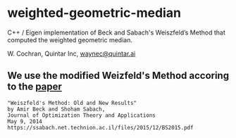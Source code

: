 # weighted-geometric-median
C++ / Eigen implementation of Beck and Sabach's Weiszfeld’s Method that computed the weighted geometric median.

W. Cochran, Quintar Inc, waynec@quintar.ai

## We use the modified Weizfeld's Method accoring to the [paper](https://ssabach.net.technion.ac.il/files/2015/12/BS2015.pdf)                                                                

```
"Weiszfeld's Method: Old and New Results"                                                                                  
by Amir Beck and Shoham Sabach,                                                                                            
Journal of Optimization Theory and Applications                                                                            
May 9, 2014                                                                                                                
https://ssabach.net.technion.ac.il/files/2015/12/BS2015.pdf          
```
